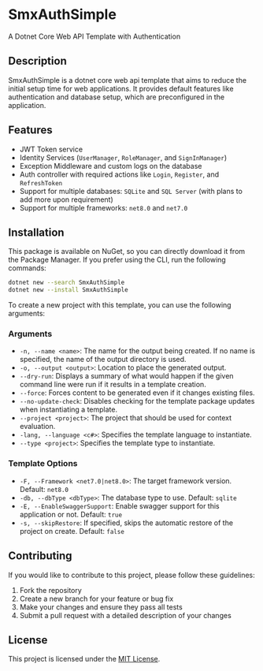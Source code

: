 # SmxAuthSimple

A Dotnet Core Web API Template with Authentication

## Description

SmxAuthSimple is a dotnet core web api template that aims to reduce the initial setup time for web applications. It
provides default features like authentication and database setup, which are preconfigured in the application.

## Features

- JWT Token service
- Identity Services (`UserManager`, `RoleManager`, and `SignInManager`)
- Exception Middleware and custom logs on the database
- Auth controller with required actions like `Login`, `Register`, and `RefreshToken`
- Support for multiple databases: `SQLite` and `SQL Server` (with plans to add more upon requirement)
- Support for multiple frameworks: `net8.0` and `net7.0`

## Installation

This package is available on NuGet, so you can directly download it from the Package Manager. If you prefer using the
CLI, run the following commands:

```bash
dotnet new --search SmxAuthSimple
dotnet new --install SmxAuthSimple
```

To create a new project with this template, you can use the following arguments:

### Arguments

- `-n, --name <name>`: The name for the output being created. If no name is specified, the name of the output directory
  is used.
- `-o, --output <output>`: Location to place the generated output.
- `--dry-run`: Displays a summary of what would happen if the given command line were run if it results in a template
  creation.
- `--force`: Forces content to be generated even if it changes existing files.
- `--no-update-check`: Disables checking for the template package updates when instantiating a template.
- `--project <project>`: The project that should be used for context evaluation.
- `-lang, --language <c#>`: Specifies the template language to instantiate.
- `--type <project>`: Specifies the template type to instantiate.

### Template Options

- `-F, --Framework <net7.0|net8.0>`: The target framework version. Default: `net8.0`
- `-db, --dbType <dbType>`: The database type to use. Default: `sqlite`
- `-E, --EnableSwaggerSupport`: Enable swagger support for this application or not. Default: `true`
- `-s, --skipRestore`: If specified, skips the automatic restore of the project on create. Default: `false`

## Contributing

If you would like to contribute to this project, please follow these guidelines:

1. Fork the repository
2. Create a new branch for your feature or bug fix
3. Make your changes and ensure they pass all tests
4. Submit a pull request with a detailed description of your changes

## License

This project is licensed under the [MIT License](./LISENSE.md).
